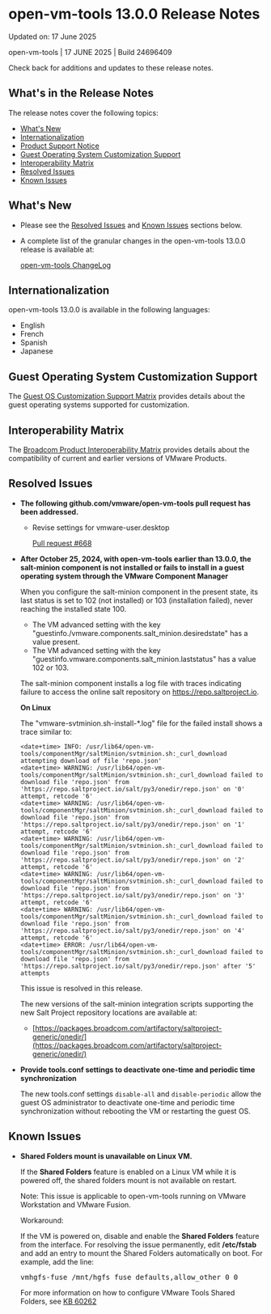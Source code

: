 #                      open-vm-tools 13.0.0 Release Notes

Updated on: 17 June 2025

open-vm-tools | 17 JUNE 2025 | Build 24696409

Check back for additions and updates to these release notes.

## What's in the Release Notes

The release notes cover the following topics:

* [What's New](#whatsnew) 
* [Internationalization](#i18n) 
* [Product Support Notice](#suppnote)
* [Guest Operating System Customization Support](#guestop) 
* [Interoperability Matrix](#interop) 
* [Resolved Issues](#resolvedissues) 
* [Known Issues](#knownissues)

## <a id="whatsnew" name="whatsnew"></a>What's New


*   Please see the [Resolved Issues](#resolvedissues) and [Known Issues](#knownissues) sections below.

*   A complete list of the granular changes in the open-vm-tools 13.0.0 release is available at:

    [open-vm-tools ChangeLog](https://github.com/vmware/open-vm-tools/blob/stable-13.0.0/open-vm-tools/ChangeLog)

## <a id="i18n" name="i18n"></a>Internationalization

open-vm-tools 13.0.0 is available in the following languages:

* English
* French
* Spanish
* Japanese

## <a id="guestop" name="guestop"></a>Guest Operating System Customization Support

The [Guest OS Customization Support Matrix](http://partnerweb.vmware.com/programs/guestOS/guest-os-customization-matrix.pdf) provides details about the guest operating systems supported for customization.


## <a id="interop" name="interop"></a>Interoperability Matrix

The [Broadcom Product Interoperability Matrix](https://interopmatrix.broadcom.com/Interoperability) provides details about the compatibility of current and earlier versions of VMware Products. 

## <a id="resolvedissues" name ="resolvedissues"></a> Resolved Issues

*   **The following github.com/vmware/open-vm-tools pull request has been addressed.**

    * Revise settings for vmware-user.desktop

      [Pull request #668](https://github.com/vmware/open-vm-tools/pull/668)

*   **After October 25, 2024, with open-vm-tools earlier than 13.0.0, the salt-minion component is not installed or fails to install in a guest operating system through the VMware Component Manager**

    When you configure the salt-minion component in the present state, its last status is set to 102 (not installed) or 103 (installation failed), never reaching the installed state 100.

    * The VM advanced setting with the key "guestinfo./vmware.components.salt_minion.desiredstate" has a value present.
    * The VM advanced setting with the key "guestinfo.vmware.components.salt_minion.laststatus" has a value 102 or 103.

    The salt-minion component installs a log file with traces indicating failure to access the online salt repository on https://repo.saltproject.io.

    **On Linux**

    The "vmware-svtminion.sh-install-*.log" file for the failed install shows a trace similar to:

    ```
    <date+time> INFO: /usr/lib64/open-vm-tools/componentMgr/saltMinion/svtminion.sh:_curl_download attempting download of file 'repo.json'
    <date+time> WARNING: /usr/lib64/open-vm-tools/componentMgr/saltMinion/svtminion.sh:_curl_download failed to download file 'repo.json' from 'https://repo.saltproject.io/salt/py3/onedir/repo.json' on '0' attempt, retcode '6' 
    <date+time> WARNING: /usr/lib64/open-vm-tools/componentMgr/saltMinion/svtminion.sh:_curl_download failed to download file 'repo.json' from 'https://repo.saltproject.io/salt/py3/onedir/repo.json' on '1' attempt, retcode '6' 
    <date+time> WARNING: /usr/lib64/open-vm-tools/componentMgr/saltMinion/svtminion.sh:_curl_download failed to download file 'repo.json' from 'https://repo.saltproject.io/salt/py3/onedir/repo.json' on '2' attempt, retcode '6' 
    <date+time> WARNING: /usr/lib64/open-vm-tools/componentMgr/saltMinion/svtminion.sh:_curl_download failed to download file 'repo.json' from 'https://repo.saltproject.io/salt/py3/onedir/repo.json' on '3' attempt, retcode '6' 
    <date+time> WARNING: /usr/lib64/open-vm-tools/componentMgr/saltMinion/svtminion.sh:_curl_download failed to download file 'repo.json' from 'https://repo.saltproject.io/salt/py3/onedir/repo.json' on '4' attempt, retcode '6' 
    <date+time> ERROR: /usr/lib64/open-vm-tools/componentMgr/saltMinion/svtminion.sh:_curl_download failed to download file 'repo.json' from 'https://repo.saltproject.io/salt/py3/onedir/repo.json' after '5' attempts
    ```

    This issue is resolved in this release.

    The new versions of the salt-minion integration scripts supporting the new Salt Project repository locations are available at:

    * [https://packages.broadcom.com/artifactory/saltproject-generic/onedir/](https://packages.broadcom.com/artifactory/saltproject-generic/onedir/)

*   **Provide tools.conf settings to deactivate one-time and periodic time synchronization**

    The new tools.conf settings `disable-all` and `disable-periodic` allow the guest OS administrator to deactivate one-time and periodic time synchronization without rebooting the VM or restarting the guest OS.


## <a id="knownissues" name="knownissues"></a>Known Issues

*   **Shared Folders mount is unavailable on Linux VM.**

    If the **Shared Folders** feature is enabled on a Linux VM while it is powered off, the shared folders mount is not available on restart.

    Note: This issue is applicable to open-vm-tools running on VMware Workstation and VMware Fusion.

    Workaround:

    If the VM is powered on, disable and enable the **Shared Folders** feature from the interface. For resolving the issue permanently, edit **/etc/fstab** and add an entry to mount the Shared Folders automatically on boot.  For example, add the line:

    <tt>vmhgfs-fuse   /mnt/hgfs    fuse    defaults,allow_other    0    0</tt>

    For more information on how to configure VMware Tools Shared Folders, see [KB 60262](https://kb.vmware.com/s/article/60262)
